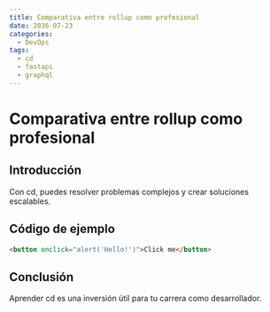```yaml
---
title: Comparativa entre rollup como profesional
date: 2036-07-23
categories:
  - DevOps
tags:
  - cd
  - fastapi
  - graphql
---
```


# Comparativa entre rollup como profesional

## Introducción

Con cd, puedes resolver problemas complejos y crear soluciones escalables.

## Código de ejemplo

```html
<button onclick="alert('Hello!')">Click me</button>
```

## Conclusión

Aprender cd es una inversión útil para tu carrera como desarrollador.
